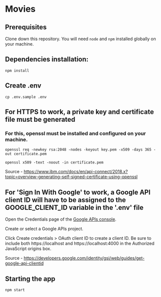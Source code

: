 # Movies
## Prerequisites
Clone down this repository. You will need `node` and `npm` installed globally on your machine.

## Dependencies installation:
```
npm install
```

## Create .env
```
cp .env.sample .env
```

## For HTTPS to work, a private key and certificate file must be generated

### For this, openssl must be installed and configured on your machine.

```
openssl req -newkey rsa:2048 -nodes -keyout key.pem -x509 -days 365 -out certificate.pem
```

```
openssl x509 -text -noout -in certificate.pem
```

Source - https://www.ibm.com/docs/en/api-connect/2018.x?topic=overview-generating-self-signed-certificate-using-openssl

## For 'Sign In With Google' to work, a Google API client ID will have to be assigned to the GOOGLE_CLIENT_ID variable in the '.env' file

Open the Credentials page of the [Google APIs console](https://console.developers.google.com/apis).

Create or select a Google APIs project.

Click Create credentials > OAuth client ID to create a client ID. Be sure to include both https://localhost and https://localhost:4000 in the Authorized JavaScript origins box.

Source - https://developers.google.com/identity/gsi/web/guides/get-google-api-clientid

## Starting the app
```
npm start
```
